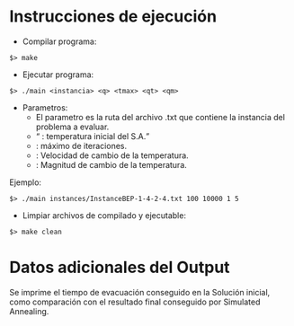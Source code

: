 # Instrucciones de ejecución

- Compilar programa:
```
$> make
```

- Ejecutar programa:
```
$> ./main <instancia> <q> <tmax> <qt> <qm>
```

- Parametros:
  - El parametro <instancia> es la ruta del archivo .txt que contiene la instancia del problema a evaluar.
  - <q> : temperatura inicial del S.A.
  - <tmax> : máximo de iteraciones.
  - <qt> : Velocidad de cambio de la temperatura.
  - <qm> : Magnitud de cambio de la temperatura.


Ejemplo:
```
$> ./main instances/InstanceBEP-1-4-2-4.txt 100 10000 1 5
```

- Limpiar archivos de compilado y ejecutable:
```
$> make clean
```

# Datos adicionales del Output
Se imprime el tiempo de evacuación conseguido en la Solución inicial, como comparación con el resultado final conseguido por Simulated Annealing.

